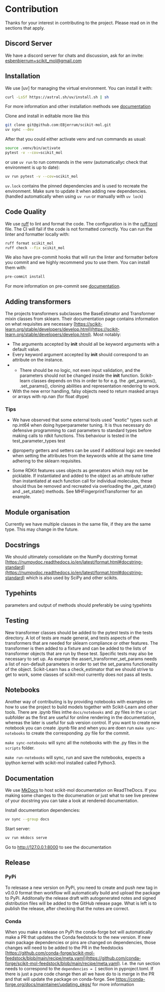 # Contribution

Thanks for your interest in contributing to the project. Please read on in the sections that apply.

## Discord Server

We have a discord server for chats and discussion, ask for an invite: esbenbjerrum+scikit_mol@gmail.com

## Installation

We use [uv] for managing the virtual environment. You can install it with:

```sh
curl -LsSf https://astral.sh/uv/install.sh | sh
```

For more information and other installation methods see [documentation](https://docs.astral.sh/uv/)

Clone and install in editable more like this

```sh
git clone git@github.com:EBjerrum/scikit-mol.git
uv sync --dev
```

After that you could either activate venv and run commands as usual:

```sh
source .venv/bin/activate
pytest -v --cov=scikit_mol
```

or use `uv run` to run commands in the venv (automaticallyc check that environment is up to date):

```sh
uv run pytest -v --cov=scikit_mol
```

`uv.lock` contains the pinned dependencies and is used to recreate the environment. Make sure to update it when adding new dependencies. (handled automatically when using `uv run` or manually with `uv lock`)

## Code Quality

We use [ruff](https://github.com/astral-sh/ruff) to lint and format the code. The configuration is in the [ruff.toml](https://github.com/EBjerrum/scikit-mol/blob/main/ruff.toml) file. The CI will fail if the code is not formatted correctly. You can run the linter and formatter locally with:

```sh
ruff format scikit_mol
ruff check --fix scikit_mol
```

We also have pre-commit hooks that will run the linter and formatter before you commit and we highly recommend you to use them. You can install them with:

```sh
pre-commit install
```

For more information on pre-commit see [documentation](https://pre-commit.com/).

## Adding transformers

The projects transformers subclasses the BaseEstimator and Transformer mixin classes from sklearn. Their documentation page contains information on what requisites are necessary [https://scikit-learn.org/stable/developers/develop.html](https://scikit-learn.org/stable/developers/develop.html). Most notably:

- The arguments accepted by **init** should all be keyword arguments with a default value.
- Every keyword argument accepted by **init** should correspond to an attribute on the instance.
- - There should be no logic, not even input validation, and the parameters should not be changed inside the **init** function.
    Scikit-learn classes depends on this in order to for e.g. the .get_params(), .set_params(), cloning abilities and representation rendering to work.
- With the new error handling, falsy objects need to return masked arrays or arrays with np.nan (for float dtype)

### Tips

- We have observed that some external tools used "exotic" types such at np.int64 when doing hyperparameter tuning. It is thus necessary do defensive programming to cast parameters to standard types before making calls to rdkit functions. This behaviour is tested in the test_parameter_types test

- @property getters and setters can be used if additional logic are needed when setting the attributes from the keywords while at the same time adhering to the sklearn requisites.

- Some RDKit features uses objects as generators which may not be picklable. If instantiated and added to the object as an attribute rather than instantiated at each function call for individual molecules, these should thus be removed and recreated via overloading the \_get_state() and \_set_state() methods. See MHFingerprintTransformer for an example.

## Module organisation

Currently we have multiple classes in the same file, if they are the same type. This may change in the future.

## Docstrings

We should ultimately consolidate on the NumPy docstring format [https://numpydoc.readthedocs.io/en/latest/format.html#docstring-standard](https://numpydoc.readthedocs.io/en/latest/format.html#docstring-standard) which is also used by SciPy and other scikits.

## Typehints

parameters and output of methods should preferably be using typehints

## Testing

New transformer classes should be added to the pytest tests in the tests directory. A lot of tests are made general, and tests aspects of the transformers that are needed for sklearn compliance or other features. The transformer is then added to a fixture and can be added to the lists of transformer objects that are run by these test. Specific tests may also be necessary to set up. As exampe the assert_transformer_set_params needs a list of non-default parameters in order to set the set_params functionality of the object.
Scikit-Learn has a check_estimator that we should strive to get to work, some classes of scikit-mol currently does not pass all tests.

## Notebooks

Another way of contributing is by providing notebooks with examples on how to use the project to build models together with Scikit-Learn and other tools. There are .ipynb files inthe `docs/notebooks` and .py files in the `script` subfolder as the first are useful for online rendering in the documentation, whereas the later is useful for sub version control.
If you want to create new notebook you can create .ipynb file and when you are doen run `make sync-notebooks` to create the corresponding .py file for the commit.

`make sync-notebooks` will sync all the notebooks with the .py files in the `scripts` folder.

`make run-notebooks` will sync, run and save the notebooks, expects a ipython kernel with scikit-mol installed called Python3.

## Documentation

We use [MkDocs](https://www.mkdocs.org/) to host scikit-mol documentation on ReadTheDocs. If you making some changes to the documenation or just what to see live preview of your docstring you can take a look at rendered documentation.

Install documentation dependencies:

```sh
uv sync --group docs
```

Start server:

```sh
uv run mkdocs serve
```

Go to http://127.0.0.1:8000 to see the documentation

## Release

### PyPi

To relesase a new version on PyPi, you need to create and push new tag in v0.0.0 format then workflow will automatically build and upload the package to PyPi. Additonally the release draft with autogenerated notes and signed distribution files will be added to the GitHub release page. What is left is to publish the release, after checking that the notes are correct.

### Conda

When you make a release on PyPi the conda-forge bot will automatically make a PR that updates the Conda feedstock to the new version. If new main package dependencies or pins are changed on dependencies, those changes will need to be added to the PR in the feedstocks [https://github.com/conda-forge/scikit-mol-feedstock/blob/main/recipe/meta.yaml](https://github.com/conda-forge/scikit-mol-feedstock/blob/main/recipe/meta.yaml). I.e. the run section needs to correspond to the `dependencies = [` section in pyproject.toml. If there is just a pure code change then all we have do to is merge in the PR and that will update the package on conda-forge. See https://conda-forge.org/docs/maintainer/updating_pkgs/ for more information
